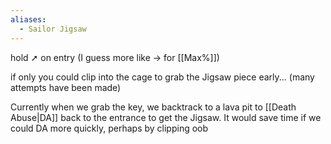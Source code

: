 ```yaml
---
aliases:
  - Sailor Jigsaw
---
```

hold ➚ on entry (I guess more like → for [[Max%]])

if only you could clip into the cage to grab the Jigsaw piece early... (many attempts have been made)

Currently when we grab the key, we backtrack to a lava pit to [[Death Abuse|DA]] back to the entrance to get the Jigsaw. It would save time if we could DA more quickly, perhaps by clipping oob